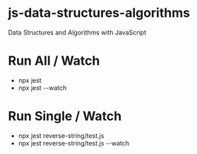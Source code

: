 # js-data-structures-algorithms
Data Structures and Algorithms with JavaScript

# Run All / Watch
* npx jest
* npx jest --watch

# Run Single / Watch
* npx jest reverse-string/test.js
* npx jest reverse-string/test.js --watch